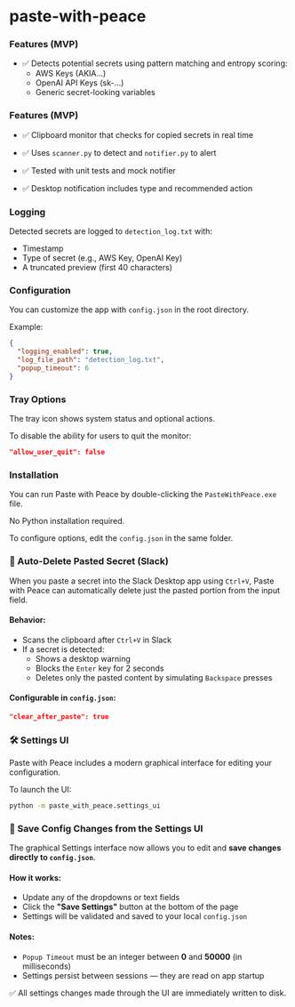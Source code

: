 # paste-with-peace

### Features (MVP)
- ✅ Detects potential secrets using pattern matching and entropy scoring:
  - AWS Keys (AKIA...)
  - OpenAI API Keys (sk-...)
  - Generic secret-looking variables

### Features (MVP)
- ✅ Clipboard monitor that checks for copied secrets in real time
- ✅ Uses `scanner.py` to detect and `notifier.py` to alert
- ✅ Tested with unit tests and mock notifier

- ✅ Desktop notification includes type and recommended action

### Logging

Detected secrets are logged to `detection_log.txt` with:
- Timestamp
- Type of secret (e.g., AWS Key, OpenAI Key)
- A truncated preview (first 40 characters)

### Configuration

You can customize the app with `config.json` in the root directory.

Example:
```json
{
  "logging_enabled": true,
  "log_file_path": "detection_log.txt",
  "popup_timeout": 6
}
```

### Tray Options

The tray icon shows system status and optional actions.

To disable the ability for users to quit the monitor:
```json
"allow_user_quit": false
```

### Installation

You can run Paste with Peace by double-clicking the `PasteWithPeace.exe` file.

No Python installation required.

To configure options, edit the `config.json` in the same folder.

### 🧽 Auto-Delete Pasted Secret (Slack)

When you paste a secret into the Slack Desktop app using `Ctrl+V`, Paste with Peace can automatically delete just the pasted portion from the input field.

#### Behavior:
- Scans the clipboard after `Ctrl+V` in Slack
- If a secret is detected:
  - Shows a desktop warning
  - Blocks the `Enter` key for 2 seconds
  - Deletes only the pasted content by simulating `Backspace` presses

#### Configurable in `config.json`:
```json
"clear_after_paste": true
```

### 🛠 Settings UI

Paste with Peace includes a modern graphical interface for editing your configuration.

To launch the UI:

```bash
python -m paste_with_peace.settings_ui
```

### 💾 Save Config Changes from the Settings UI

The graphical Settings interface now allows you to edit and **save changes directly to `config.json`**.

#### How it works:
- Update any of the dropdowns or text fields
- Click the **"Save Settings"** button at the bottom of the page
- Settings will be validated and saved to your local `config.json`

#### Notes:
- `Popup Timeout` must be an integer between **0** and **50000** (in milliseconds)
- Settings persist between sessions — they are read on app startup

✅ All settings changes made through the UI are immediately written to disk.